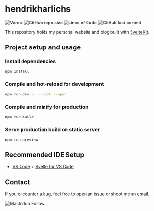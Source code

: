 # hendrikharlichs

![Vercel](https://therealsujitk-vercel-badge.vercel.app/?app=hendrikharlichs&style=flat-square&logo=false) ![GitHub repo size](https://img.shields.io/github/repo-size/hendrikmitk/hendrikharlichs?style=flat-square) ![Lines of Code](https://aschey.tech/tokei/github/hendrikmitk/hendrikharlichs?style=flat-square) ![GitHub last commit](https://img.shields.io/github/last-commit/hendrikmitk/hendrikharlichs?color=red&style=flat-square)

This repository holds my personal website and blog built with [SvelteKit](https://kit.svelte.dev/).

## Project setup and usage

### Install dependencies

```bash
npm install
```

### Compile and hot-reload for development

```bash
npm run dev -- --host --open
```

### Compile and minify for production

```bash
npm run build
```

### Serve production build on static server

```bash
npm run preview
```

## Recommended IDE Setup

- [VS Code](https://code.visualstudio.com/) + [Svelte for VS Code](https://marketplace.visualstudio.com/items?itemName=svelte.svelte-vscode)

## Contact

If you encounter a bug, feel free to open an [issue] or shoot me an [email].

[issue]: https://github.com/hendrikmitk/hendrikharlichs/issues
[email]: mailto:bugs@hendrikharlichs.de

![Mastodon Follow](https://img.shields.io/mastodon/follow/109246549018033286?domain=https%3A%2F%2Fmas.to&style=for-the-badge&logo=mastodon&label=follow%20%40hendrik%20on%20mastodon&color=5d4fe6&link=https%3A%2F%2Fmas.to%2F%40hendrik)
